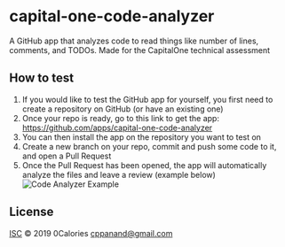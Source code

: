 # capital-one-code-analyzer

A GitHub app that analyzes code to read things like number of lines, comments, and TODOs. Made for the CapitalOne technical assessment

## How to test

1. If you would like to test the GitHub app for yourself, you first need to create a repository on GitHub (or have an existing one)
2. Once your repo is ready, go to this link to get the app: https://github.com/apps/capital-one-code-analyzer
3. You can then install the app on the repository you want to test on
4. Create a new branch on your repo, commit and push some code to it, and open a Pull Request
5. Once the Pull Request has been opened, the app will automatically analyze the files and leave a review (example below)
![Code Analyzer Example](https://imgur.com/a/umg5OMw)


## License

[ISC](LICENSE) © 2019 0Calories <cppanand@gmail.com>
